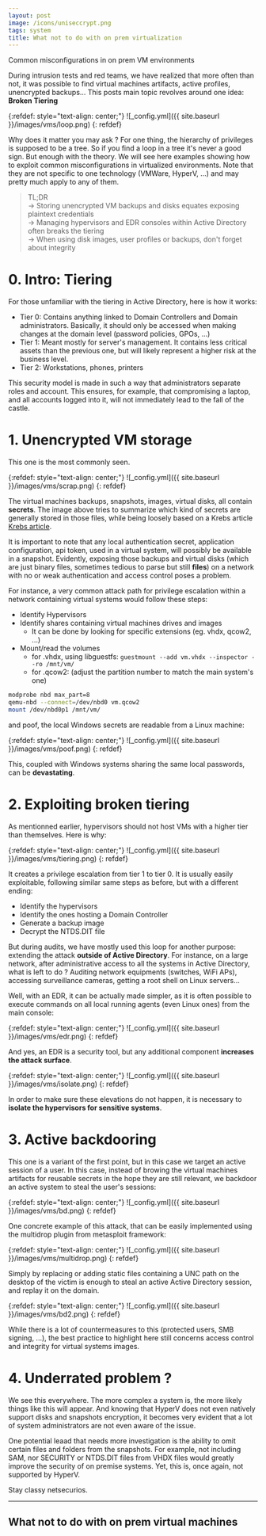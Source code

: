 ```yaml
---
layout: post
image: /icons/uniseccrypt.png
tags: system
title: What not to do with on prem virtualization
---
```


Common misconfigurations in on prem VM environments <br>

During intrusion tests and red teams, we have realized that more often than not, it was possible to find virtual machines artifacts, active profiles, unencrypted backups... This posts main topic revolves around one idea: **Broken Tiering**

{:refdef: style="text-align: center;"}
![_config.yml]({{ site.baseurl }}/images/vms/loop.png)
{: refdef}

Why does it matter you may ask ? For one thing, the hierarchy of privileges is supposed to be a tree. So if you find a loop in a tree it's never a good sign. But enough with the theory. We will see here examples showing how to exploit common misconfigurations in virtualized environments. Note that they are not specific to one technology (VMWare, HyperV, ...) and may pretty much apply to any of them.

> TL;DR<br>
> &rarr; Storing unencrypted VM backups and disks equates exposing plaintext credentials<br>
> &rarr; Managing hypervisors and EDR consoles within Active Directory often breaks the tiering<br>
> &rarr; When using disk images, user profiles or backups, don't forget about integrity<br>

# 0. Intro: Tiering

For those unfamiliar with the tiering in Active Directory, here is how it works:

* Tier 0: Contains anything linked to Domain Controllers and Domain administrators. Basically, it should only be accessed when making changes at the domain level (password policies, GPOs, ...)
* Tier 1: Meant mostly for server's management. It contains less critical assets than the previous one, but will likely represent a higher risk at the business level.
* Tier 2: Workstations, phones, printers

This security model is made in such a way that administrators separate roles and account. This ensures, for example, that compromising a laptop, and all accounts logged into it, will not immediately lead to the fall of the castle.

# 1. Unencrypted VM storage

This one is the most commonly seen.


{:refdef: style="text-align: center;"}
![_config.yml]({{ site.baseurl }}/images/vms/scrap.png)
{: refdef}

The virtual machines backups, snapshots, images, virtual disks, all contain **secrets**. The image above tries to summarize which kind of secrets are generally stored in those files, while being loosely based on a Krebs article [Krebs article](https://krebsonsecurity.com/2012/10/the-scrap-value-of-a-hacked-pc-revisited/).

It is important to note that any local authentication secret, application configuration, api token, used in a virtual system, will possibly be available in a snapshot. Evidently, exposing those backups and virtual disks (which are just binary files, sometimes tedious to parse but still **files**) on a network with no or weak authentication and access control poses a problem.

For instance, a very common attack path for privilege escalation within a network containing virtual systems would follow these steps:

* Identify Hypervisors
* Identify shares containing virtual machines drives and images
    * It can be done by looking for specific extensions (eg. vhdx, qcow2, ...)
* Mount/read the volumes
    *  for .vhdx, using libguestfs: `guestmount --add vm.vhdx --inspector --ro /mnt/vm/ `
    *  for .qcow2: (adjust the partition number to match the main system's one)
```bash
modprobe nbd max_part=8
qemu-nbd --connect=/dev/nbd0 vm.qcow2
mount /dev/nbd0p1 /mnt/vm/
```

and poof, the local Windows secrets are readable from a Linux machine:

{:refdef: style="text-align: center;"}
![_config.yml]({{ site.baseurl }}/images/vms/poof.png)
{: refdef}

This, coupled with Windows systems sharing the same local passwords, can be **devastating**.

# 2. Exploiting broken tiering

As mentionned earlier, hypervisors should not host VMs with a higher tier than themselves. Here is why:

{:refdef: style="text-align: center;"}
![_config.yml]({{ site.baseurl }}/images/vms/tiering.png)
{: refdef}

It creates a privilege escalation from tier 1 to tier 0. It is usually easily exploitable, following similar same steps as before, but with a different ending:

* Identify the hypervisors
* Identify the ones hosting a Domain Controller
* Generate a backup image
* Decrypt the NTDS.DIT file

But during audits, we have mostly used this loop for another purpose: extending the attack **outside of Active Directory**. For instance, on a large network, after administrative access to all the systems in Active Directory, what is left to do ? Auditing network equipments (switches, WiFi APs), accessing surveillance cameras, getting a root shell on Linux servers... <br>

Well, with an EDR, it can be actually made simpler, as it is often possible to execute commands on all local running agents (even Linux ones) from the main console:

{:refdef: style="text-align: center;"}
![_config.yml]({{ site.baseurl }}/images/vms/edr.png)
{: refdef}

And yes, an EDR is a security tool, but any additional component **increases the attack surface**.

{:refdef: style="text-align: center;"}
![_config.yml]({{ site.baseurl }}/images/vms/isolate.png)
{: refdef}

In order to make sure these elevations do not happen, it is necessary to **isolate the hypervisors for sensitive systems**.


# 3. Active backdooring

This one is a variant of the first point, but in this case we target an active session of a user. In this case, instead of browing the virtual machines artifacts for reusable secrets in the hope they are still relevant, we backdoor an active system to steal the user's sessions:

{:refdef: style="text-align: center;"}
![_config.yml]({{ site.baseurl }}/images/vms/bd.png)
{: refdef}

One concrete example of this attack, that can be easily implemented using the multidrop plugin from metasploit framework:

{:refdef: style="text-align: center;"}
![_config.yml]({{ site.baseurl }}/images/vms/multidrop.png)
{: refdef}

Simply by replacing or adding static files containing a UNC path on the desktop of the victim is enough to steal an active Active Directory session, and replay it on the domain.

{:refdef: style="text-align: center;"}
![_config.yml]({{ site.baseurl }}/images/vms/bd2.png)
{: refdef}

While there is a lot of countermeasures to this (protected users, SMB signing, ...), the best practice to highlight here still concerns access control and integrity for virtual systems images.

# 4. Underrated problem ?

We see this everywhere. The more complex a system is, the more likely things like this will appear. And knowing that HyperV does not even natively support disks and snapshots encryption, it becomes very evident that a lot of system administrators are not even aware of the issue.

One potential leaad that needs more investigation is the ability to omit certain files and folders from the snapshots. For example, not including SAM, nor SECURITY or NTDS.DIT files from VHDX files would greatly improve the security of on premise systems. Yet, this is, once again, not supported by HyperV.



Stay classy netsecurios.

---
What not to do with on prem virtual machines
---
